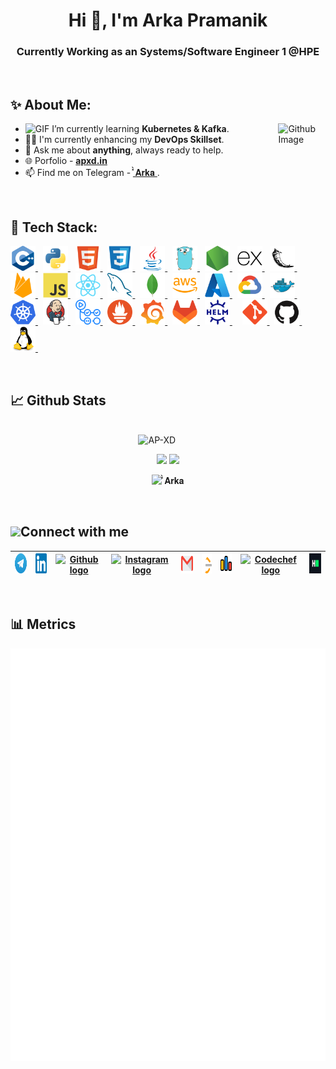 <h1 align="center">Hi 👋, I'm Arka Pramanik</h1>
<h3 align="center">Currently Working as an Systems/Software Engineer 1 @HPE </h3>

<br/>

## ✨ About Me:

<img width="15%" align="right" alt="Github Image" src="https://media.giphy.com/media/iIGT8Y1rOYhBpdHh1C/giphy.gif" />

-  <img width="2.5%" alt="GIF" src="https://github.com/TheDudeThatCode/TheDudeThatCode/blob/master/Assets/Developer.gif"  />  I’m currently learning **Kubernetes & Kafka**.
- 👨‍💻 I'm currently enhancing my **DevOps Skillset**.
- 💬 Ask me about **anything**, always ready to help.
- 🌐 Porfolio - **[apxd.in](https://apxd.in/)**
- 📫 Find me on Telegram - [̽̀ 𝐀𝐫𝐤𝐚 ](https://tx.me/AP_XD).
<!-- - 🔭 I am looking for help with ****. <br> -->
<br/>

## 🚀 Tech Stack:

<p align="left">
<!-- Programming Languages -->
<a href="https://www.w3schools.com/cpp/" target="_blank"> <img src="https://raw.githubusercontent.com/devicons/devicon/master/icons/cplusplus/cplusplus-original.svg" alt="C++" width="40" height="40"/> </a>&nbsp;
<a href="https://www.python.org" target="_blank"> <img src="https://raw.githubusercontent.com/devicons/devicon/master/icons/python/python-original.svg" alt="Python" width="40" height="40"/> </a>&nbsp;
<a href="https://www.w3.org/html/" target="_blank"> <img src="https://raw.githubusercontent.com/devicons/devicon/master/icons/html5/html5-original.svg" alt="HTML5" width="40" height="40"/> </a>&nbsp;
<a href="https://www.w3schools.com/css/" target="_blank"> <img src="https://raw.githubusercontent.com/devicons/devicon/master/icons/css3/css3-original.svg" alt="CSS3" width="40" height="40"/> </a>&nbsp;
<a href="https://www.java.com" target="_blank"> <img src="https://raw.githubusercontent.com/devicons/devicon/master/icons/java/java-original.svg" alt="Java" width="40" height="40"/> </a>&nbsp;
<a href="https://golang.org" target="_blank"> <img src="https://raw.githubusercontent.com/devicons/devicon/master/icons/go/go-original.svg" alt="Go" width="40" height="40"/> </a>&nbsp;
<!-- Backend Technologies -->
<a href="https://nodejs.org" target="_blank"> <img src="https://raw.githubusercontent.com/devicons/devicon/master/icons/nodejs/nodejs-original.svg" alt="Node.js" width="40" height="40"/> </a>&nbsp;
<a href="https://expressjs.com" target="_blank"> <img src="https://raw.githubusercontent.com/devicons/devicon/master/icons/express/express-original.svg" alt="Express.js" width="40" height="40"/> </a>&nbsp;
<a href="https://flask.palletsprojects.com/" target="_blank"> <img src="https://raw.githubusercontent.com/devicons/devicon/master/icons/flask/flask-original.svg" alt="Flask" width="40" height="40"/> </a>&nbsp;
<a href="https://firebase.google.com/" target="_blank"> <img src="https://raw.githubusercontent.com/devicons/devicon/master/icons/firebase/firebase-plain.svg" alt="Firebase" width="40" height="40"/> </a>&nbsp;
<!-- Frontend Technologies -->
<a href="https://developer.mozilla.org/en-US/docs/Web/JavaScript" target="_blank"> <img src="https://raw.githubusercontent.com/devicons/devicon/master/icons/javascript/javascript-original.svg" alt="JavaScript" width="40" height="40"/> </a>&nbsp;
<a href="https://reactjs.org/" target="_blank"> <img src="https://raw.githubusercontent.com/devicons/devicon/master/icons/react/react-original.svg" alt="React" width="40" height="40"/> </a>&nbsp;
<!-- Databases -->
<a href="https://www.mysql.com/" target="_blank"> <img src="https://raw.githubusercontent.com/devicons/devicon/master/icons/mysql/mysql-original.svg" alt="MySQL" width="40" height="40"/> </a>&nbsp;
<a href="https://www.mongodb.com/" target="_blank"> <img src="https://raw.githubusercontent.com/devicons/devicon/master/icons/mongodb/mongodb-original.svg" alt="MongoDB" width="40" height="40"/> </a>&nbsp;
<!-- Cloud Platforms -->
<a href="https://aws.amazon.com" target="_blank"> <img src="https://raw.githubusercontent.com/devicons/devicon/master/icons/amazonwebservices/amazonwebservices-plain-wordmark.svg" alt="AWS" width="40" height="40"/> </a>&nbsp;
<a href="https://azure.microsoft.com/en-in/" target="_blank"> <img src="https://raw.githubusercontent.com/devicons/devicon/master/icons/azure/azure-original.svg" alt="Azure" width="40" height="40"/> </a>&nbsp;
<a href="https://cloud.google.com" target="_blank"> <img src="https://raw.githubusercontent.com/devicons/devicon/master/icons/googlecloud/googlecloud-original.svg" alt="Google Cloud" width="40" height="40"/> </a>&nbsp;
<!-- DevOps & Infrastructure -->
<a href="https://www.docker.com/" target="_blank"> <img src="https://raw.githubusercontent.com/devicons/devicon/master/icons/docker/docker-original.svg" alt="Docker" width="40" height="40"/> </a>&nbsp;
<a href="https://kubernetes.io" target="_blank"> <img src="https://raw.githubusercontent.com/devicons/devicon/master/icons/kubernetes/kubernetes-plain.svg" alt="Kubernetes" width="40" height="40"/> </a>&nbsp;
<a href="https://www.jenkins.io" target="_blank"> <img src="https://raw.githubusercontent.com/devicons/devicon/master/icons/jenkins/jenkins-original.svg" alt="Jenkins" width="40" height="40"/> </a>&nbsp;
<a href="https://github.com/features/actions" target="_blank"> <img src="https://raw.githubusercontent.com/devicons/devicon/master/icons/githubactions/githubactions-plain.svg" alt="GitHub Actions" width="40" height="40"/> </a>&nbsp;
<a href="https://prometheus.io/" target="_blank"> <img src="https://raw.githubusercontent.com/devicons/devicon/master/icons/prometheus/prometheus-original.svg" alt="Prometheus" width="40" height="40"/> </a>&nbsp;
<a href="https://grafana.com" target="_blank"> <img src="https://raw.githubusercontent.com/devicons/devicon/master/icons/grafana/grafana-original.svg" alt="Grafana" width="40" height="40"/> </a>&nbsp;
<a href="https://about.gitlab.com/" target="_blank"> <img src="https://raw.githubusercontent.com/devicons/devicon/master/icons/gitlab/gitlab-original.svg" alt="GitLab" width="40" height="40"/> </a>&nbsp;
<a href="https://helm.sh/" target="_blank"> <img src="https://raw.githubusercontent.com/devicons/devicon/master/icons/helm/helm-original.svg" alt="Helm" width="40" height="40"/> </a>&nbsp;
</a>&nbsp;
<!-- Tools & Version Control -->
<a href="https://git-scm.com/" target="_blank"> <img src="https://raw.githubusercontent.com/devicons/devicon/master/icons/git/git-original.svg" alt="Git" width="40" height="40"/> </a>&nbsp;
<a href="https://github.com/" target="_blank"> <img src="https://raw.githubusercontent.com/devicons/devicon/master/icons/github/github-original.svg" alt="GitHub" width="40" height="40"/> </a>&nbsp;
<a href="https://www.linux.org/" target="_blank"> <img src="https://raw.githubusercontent.com/devicons/devicon/master/icons/linux/linux-original.svg" alt="Linux" width="40" height="40"/> </a>&nbsp;
</p>
</br>

## 📈 Github Stats

<p>
<div align="center" width="50">
  
<br><img src="https://komarev.com/ghpvc/?username=AP-XD&style=flat-square" alt="AP-XD" />&nbsp;&nbsp;&nbsp;&nbsp;&nbsp;&nbsp;&nbsp;&nbsp;&nbsp;
<!-- [![Hits](https://hits.seeyoufarm.com/api/count/incr/badge.svg?url=https%3A%2F%2Fgithub.com%2FAP-XD&count_bg=%2379C83D&title_bg=%23555555&icon=mediafire.svg&icon_color=%23E7E7E7&title=HITS&edge_flat=false)](https://hits.seeyoufarm.com) -->

<!--[![Telegram Badge](https://img.shields.io/badge/Telegram-30302f?style=flat&logo=telegram)](https://t.me/AP_XD)-->
</div>
<div align="center">
<img height="180em" src="https://github-readme-stats.vercel.app/api?username=AP-XD&show_icons=true&count_private=true&theme=dark"/>
<img height="180em" src="https://github-readme-stats.vercel.app/api/top-langs?username=AP-XD&show_icons=true&locale=en&layout=compact&theme=dark"/>
</div>
<div align="center">

![̽̀ 𝐀𝐫𝐤𝐚](https://github-readme-streak-stats.herokuapp.com/?user=AP-XD&theme=dark)</div>
</br>

## <img src="https://github.com/TheDudeThatCode/TheDudeThatCode/blob/master/Assets/Handshake.gif" height="32px">Connect with me

[<img src="https://github.com/AP-XD/AP-XD/blob/main/Assets/Telegram_logo.svg" alt="Telegram logo" height="32" target="_blank">](https://t.me/AP_XD) | [<img src="https://github.com/AP-XD/AP-XD/blob/main/Assets/Linkedin.svg" alt="LinkedIn logo" height="32" target="_blank">](https://www.linkedin.com/in/arka--pramanik/) | [<img src="https://github.githubassets.com/images/modules/logos_page/GitHub-Mark.png" alt="Github logo" width="34" target="_blank">](https://github.com/AP-XD) | [<img src="https://upload.wikimedia.org/wikipedia/commons/thumb/e/e7/Instagram_logo_2016.svg/768px-Instagram_logo_2016.svg.png" alt="Instagram logo" height="32" target="_blank">](https://www.instagram.com/p__arka/) | [<img src="https://github.com/AP-XD/AP-XD/blob/main/Assets/Gmail.svg" alt="Gmail logo" height="32" target="_blank">](mailto:arkamtg.pramanik@gmail.com) | [<img src="https://github.com/AP-XD/AP-XD/blob/main/Assets/leet-code.svg" alt="Leetcode logo" height="32" target="_blank">](https://www.leetcode.com/Arka_2910) | [<img src="https://github.com/AP-XD/AP-XD/blob/main/Assets/codeforces.svg" alt="Codeforces logo" height="32" target="_blank">](https://codeforces.com/profile/AP_XD) | [<img src="https://gitgud.io/uploads/-/system/group/avatar/12294/cc.png" alt="Codechef logo" height="32" target="_blank">](https://www.codechef.com/users/ap_2910) | [<img src="https://github.com/AP-XD/AP-XD/blob/main/Assets/HackerRank.svg" alt="Hackerrank logo" height="32" target="_blank">](https://www.hackerrank.com/Arka_2910)
|:---:|:---:|:---:|:---:|:---:|:---:|:---:|:---:|:---:|

<br/>

## 📊 Metrics
<div align="center">

![Metrics](https://github.com/AP-XD/AP-XD/blob/main/github-metrics.svg)</div>

<br>

